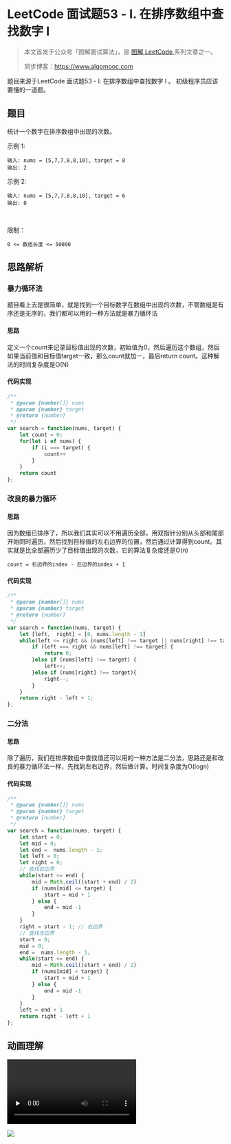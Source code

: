 # LeetCode 面试题53 - I. 在排序数组中查找数字 I

> 本文首发于公众号「图解面试算法」，是 [图解 LeetCode ](<https://github.com/MisterBooo/LeetCodeAnimation>) 系列文章之一。
>
> 同步博客：https://www.algomooc.com

题目来源于LeetCode 面试题53 - I. 在排序数组中查找数字 I 。 初级程序员应该要懂的一道题。

## 题目

统计一个数字在排序数组中出现的次数。
 

示例 1:

```
输入: nums = [5,7,7,8,8,10], target = 8
输出: 2
```

示例 2:


```
输入: nums = [5,7,7,8,8,10], target = 6
输出: 0
```
 

限制：

```
0 <= 数组长度 <= 50000
```


## 思路解析

### 暴力循环法

题目看上去是很简单，就是找到一个目标数字在数组中出现的次数，不管数组是有序还是无序的，我们都可以用的一种方法就是暴力循环法

#### 思路

定义一个count来记录目标值出现的次数，初始值为0，然后遍历这个数组，然后如果当前值和目标值target一致，那么count就加一，最后return count。这种解法的时间复杂度是O(N)

#### 代码实现


```javaScript
/**
 * @param {number[]} nums
 * @param {number} target
 * @return {number}
 */
var search = function(nums, target) {
    let count = 0;
    for(let i of nums) {
    	if (i === target) {
    		count++
    	}
    }
    return count
};
```

### 改良的暴力循环

#### 思路

因为数组已排序了，所以我们其实可以不用遍历全部，用双指针分别从头部和尾部开始同时遍历，然后找到目标值的左右边界的位置，然后通过计算得到count。其实就是比全部遍历少了目标值出现的次数，它的算法复杂度还是O(n)

	count = 右边界的index - 左边界的index + 1

#### 代码实现


```javaScript
/**
 * @param {number[]} nums
 * @param {number} target
 * @return {number}
 */
var search = function(nums, target) {
    let [left,  right] = [0, nums.length - 1]
    while(left <= right && (nums[left] !== target || nums[right] !== target)) {
    	if (left === right && nums[left] !== target) {
    		return 0;
    	}else if (nums[left] !== target) {
    		left++;
    	}else if (nums[right] !== target){
    		right--;
    	}
    }
    return right - left + 1;
};
```

### 二分法

#### 思路

除了遍历，我们在排序数组中查找值还可以用的一种方法是二分法，思路还是和改良的暴力循环法一样，先找到左右边界，然后做计算。时间复杂度为O(logn)

#### 代码实现

```javaScript
/**
 * @param {number[]} nums
 * @param {number} target
 * @return {number}
 */
var search = function(nums, target) {
    let start = 0;
    let mid = 0;
    let end =  nums.length - 1;
    let left = 0;
    let right = 0;
  	// 查找右边界
    while(start <= end) {
        mid = Math.ceil((start + end) / 2)
        if (nums[mid] <= target) {
            start = mid + 1
        } else {
            end = mid -1
        }
    }
    right = start - 1; // 右边界
  	// 查找左边界
    start = 0;
    mid = 0; 
    end =  nums.length - 1;
    while(start <= end) {
        mid = Math.ceil((start + end) / 2)
        if (nums[mid] < target) {
            start = mid + 1
        } else {
            end = mid -1
        }
    }
    left = end + 1
    return right - left + 1
};
```

## 动画理解


<video id="video" controls="" preload="none" >
      <source id="mp4" src="../Animation/Interview Question 53 - I. Find number in sort array I.mp4"  type="video/mp4">
  </video>
  
![](../../Pictures/qrcode.jpg)
